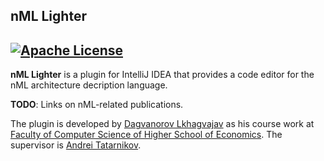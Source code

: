 nML Lighter
---
[![Apache License](https://img.shields.io/badge/license-Apache%202-blue.svg)](LICENSE)
---

__nML Lighter__ is a plugin for IntelliJ IDEA that provides a code editor for the nML
architecture decription language.

__TODO__: Links on nML-related publications.

The plugin is developed by [Dagvanorov Lkhagvajav](https://github.com/tombuuz) as his course work at
[Faculty of Computer Science of Higher School of Economics](https://cs.hse.ru/en/).
The supervisor is [Andrei Tatarnikov](https://github.com/andrewt0301).

